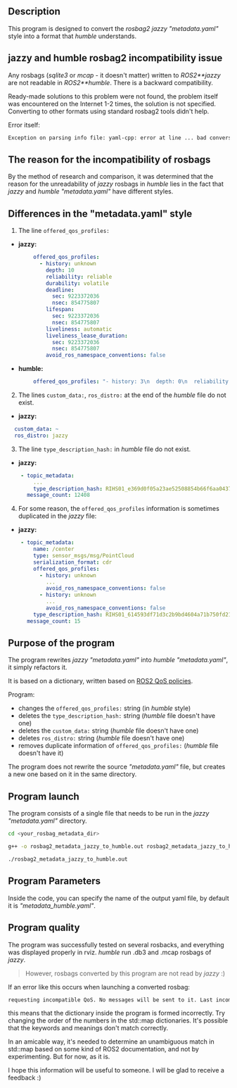 ## Description

This program is designed to convert the *rosbag2* *jazzy* *"metadata.yaml"* style into a format that *humble* understands.

## jazzy and humble rosbag2 incompatibility issue

Any rosbags (*sqlite3* or *mcap* - it doesn't matter) written to *ROS2**jazzy* are not readable in *ROS2**humble*. There is a backward compatibility.

Ready-made solutions to this problem were not found, the problem itself was encountered on the Internet 1-2 times, the solution is not specified. Converting to other formats using standard rosbag2 tools didn't help.

Error itself:
```bash
Exception on parsing info file: yaml-cpp: error at line ... bad conversion
```

## The reason for the incompatibility of rosbags

By the method of research and comparison, it was determined that the reason for the unreadability of *jazzy* rosbags in *humble* lies in the fact that *jazzy* and *humble* *"metadata.yaml"* have different styles.

## Differences in the "metadata.yaml" style

1) The line `offered_qos_profiles:`

- **jazzy:**
```yaml jazzy
        offered_qos_profiles:
          - history: unknown
            depth: 10
            reliability: reliable
            durability: volatile
            deadline:
              sec: 9223372036
              nsec: 854775807
            lifespan:
              sec: 9223372036
              nsec: 854775807
            liveliness: automatic
            liveliness_lease_duration:
              sec: 9223372036
              nsec: 854775807
            avoid_ros_namespace_conventions: false
```
- **humble:**
```yaml humble
        offered_qos_profiles: "- history: 3\n  depth: 0\n  reliability: 1\n  durability: 2\n  deadline:\n    sec: 9223372036\n    nsec: 854775807\n  lifespan:\n    sec: 9223372036\n    nsec: 854775807\n  liveliness: 1\n  liveliness_lease_duration:\n    sec: 9223372036\n    nsec: 854775807\n  avoid_ros_namespace_conventions: false"
```

2) The lines `custom_data:`, `ros_distro:` at the end of the *humble* file do not exist.

- **jazzy:**
```yaml jazzy
  custom_data: ~
  ros_distro: jazzy
```

3) The line `type_description_hash:` in *humble* file do not exist.

- **jazzy:**
```yaml jazzy
    - topic_metadata:
        ...
        type_description_hash: RIHS01_e369d0f05a23ae52508854b66f6aa0437f3449d652e8cbf22d5abe85d020f087
      message_count: 12408
```


4) For some reason, the `offered_qos_profiles` information is sometimes duplicated in the *jazzy* file:

- **jazzy:**
```yaml jazzy
    - topic_metadata:
        name: /center
        type: sensor_msgs/msg/PointCloud
        serialization_format: cdr
        offered_qos_profiles:
          - history: unknown
            ...
            avoid_ros_namespace_conventions: false
          - history: unknown
            ...
            avoid_ros_namespace_conventions: false
        type_description_hash: RIHS01_614593df71d3c2b9bd4604a71b750fd218f0d65c045ea988b713719455a65b3b
      message_count: 15
```

## Purpose of the program

The program rewrites *jazzy* *"metadata.yaml"* into *humble* *"metadata.yaml"*, it simply refactors it.

It is based on a dictionary, written based on [ROS2 QoS policies](https://docs.ros.org/en/humble/Concepts/Intermediate/About-Quality-of-Service-Settings.html).

Program:
- changes the `offered_qos_profiles:` string (in *humble* style)
- deletes the `type_description_hash:` string (*humble* file doesn't have one)
- deletes the `custom_data:` string (*humble* file doesn't have one)
- deletes `ros_distro:` string (*humble* file doesn't have one)
- removes duplicate information of `offered_qos_profiles:` (*humble* file doesn't have it)

The program does not rewrite the source *"metadata.yaml"* file, but creates a new one based on it in the same directory.

## Program launch

The program consists of a single file that needs to be run in the *jazzy* *"metadata.yaml"* directory.

```bash
cd <your_rosbag_metadata_dir>
```
```bash
g++ -o rosbag2_metadata_jazzy_to_humble.out rosbag2_metadata_jazzy_to_humble.cpp
```
```bash
./rosbag2_metadata_jazzy_to_humble.out
```
## Program Parameters

Inside the code, you can specify the name of the output yaml file, by default it is *"metadata_humble.yaml"*.

## Program quality

The program was successfully tested on several rosbacks, and everything was displayed properly in rviz. *humble* run .db3 and .mcap rosbags of *jazzy*.

> However, rosbags converted by this program are not read by *jazzy* :)

If an error like this occurs when launching a converted rosbag:

```bash
requesting incompatible QoS. No messages will be sent to it. Last incompatible policy: RELIABILITY_QOS_POLICY
```
this means that the dictionary inside the program is formed incorrectly. Try changing the order of the numbers in the std::map dictionaries. It's possible that the keywords and meanings don't match correctly.

In an amicable way, it's needed to determine an unambiguous match in std::map based on some kind of ROS2 documentation, and not by experimenting. But for now, as it is.

I hope this information will be useful to someone. I will be glad to receive a feedback :)
